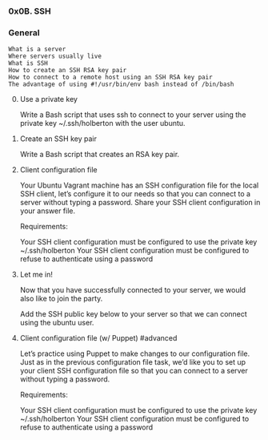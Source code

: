 ### 0x0B. SSH
### General

    What is a server
    Where servers usually live
    What is SSH
    How to create an SSH RSA key pair
    How to connect to a remote host using an SSH RSA key pair
    The advantage of using #!/usr/bin/env bash instead of /bin/bash

 0. Use a private key

    Write a Bash script that uses ssh to connect to your server using the private key ~/.ssh/holberton with the user ubuntu.

 1. Create an SSH key pair

    Write a Bash script that creates an RSA key pair.

 2. Client configuration file

    Your Ubuntu Vagrant machine has an SSH configuration file for the local SSH client,
    let’s configure it to our needs so that you can connect to a server without typing a password.
    Share your SSH client configuration in your answer file.

    Requirements:

      Your SSH client configuration must be configured to use the private key ~/.ssh/holberton
      Your SSH client configuration must be configured to refuse to authenticate using a password

 3. Let me in!

      Now that you have successfully connected to your server, we would also like to join the party.

      Add the SSH public key below to your server so that we can connect using the ubuntu user.

 4. Client configuration file (w/ Puppet) #advanced

    Let’s practice using Puppet to make changes to our configuration file.
    Just as in the previous configuration file task,
    we’d like you to set up your client SSH configuration
    file so that you can connect to a server without typing a password.

    Requirements:

      Your SSH client configuration must be configured to use the private key ~/.ssh/holberton
      Your SSH client configuration must be configured to refuse to authenticate using a password